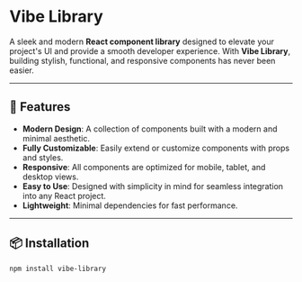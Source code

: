 # **Vibe Library**

A sleek and modern **React component library** designed to elevate your project's UI and provide a smooth developer experience. With **Vibe Library**, building stylish, functional, and responsive components has never been easier.

---

## 🚀 **Features**

- **Modern Design**: A collection of components built with a modern and minimal aesthetic.
- **Fully Customizable**: Easily extend or customize components with props and styles.
- **Responsive**: All components are optimized for mobile, tablet, and desktop views.
- **Easy to Use**: Designed with simplicity in mind for seamless integration into any React project.
- **Lightweight**: Minimal dependencies for fast performance.

---

## 📦 **Installation**

```bash
npm install vibe-library
```
